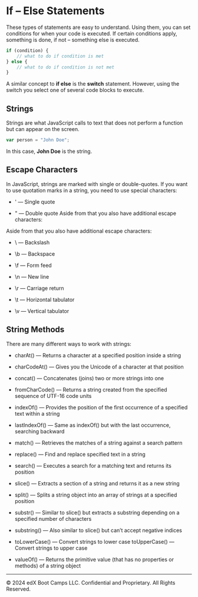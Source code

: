 # If – Else Statements
These types of statements are easy to understand. Using them, you can set conditions for when your code is executed. If certain conditions apply, something is done, if not – something else is executed.

```js
if (condition) {
    // what to do if condition is met
} else {
    // what to do if condition is not met
}
```

A similar concept to **if else** is the **switch** statement. However, using the switch you select one of several code blocks to execute.

## Strings
Strings are what JavaScript calls to text that does not perform a function but can appear on the screen.

```js
var person = "John Doe";
```

In this case, **John Doe** is the string.

## Escape Characters
In JavaScript, strings are marked with single or double-quotes. If you want to use quotation marks in a string, you need to use special characters:

* \' — Single quote

* \" — Double quote
Aside from that you also have additional escape characters:

Aside from that you also have additional escape characters:

* \\ — Backslash

* \b — Backspace

* \f — Form feed

* \n — New line

* \r — Carriage return

* \t — Horizontal tabulator

* \v — Vertical tabulator

## String Methods
There are many different ways to work with strings:

* charAt() — Returns a character at a specified position inside a string

* charCodeAt() — Gives you the Unicode of a character at that position

* concat() — Concatenates (joins) two or more strings into one

* fromCharCode() — Returns a string created from the specified sequence of UTF-16 code units

* indexOf() — Provides the position of the first occurrence of a specified text within a string

* lastIndexOf() — Same as indexOf() but with the last occurrence, searching backward

* match() — Retrieves the matches of a string against a search pattern

* replace() — Find and replace specified text in a string

* search() — Executes a search for a matching text and returns its position

* slice() — Extracts a section of a string and returns it as a new string

* split() — Splits a string object into an array of strings at a specified position

* substr() —  Similar to slice() but extracts a substring depending on a specified number of characters

* substring() — Also similar to slice() but can’t accept negative indices

* toLowerCase() — Convert strings to lower case
toUpperCase() — Convert strings to upper case

* valueOf() — Returns the primitive value (that has no properties or methods) of a string object

---
© 2024 edX Boot Camps LLC. Confidential and Proprietary. All Rights Reserved.